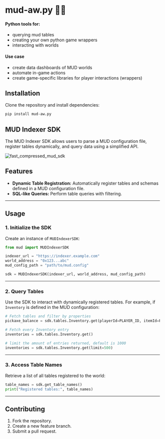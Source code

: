 # mud-aw.py 🧱🐍

#### Python tools for:
 
- querying mud tables
- creating your own python game wrappers
- interacting with worlds

#### Use case

- create data dashboards of MUD worlds
- automate in-game actions
- create game-specific libraries for player interactions (wrappers)

## Installation

Clone the repository and install dependencies:

```bash
pip install mud-aw.py
```


## MUD Indexer SDK

The MUD Indexer SDK allows users to parse a MUD configuration file, register tables dynamically, and query data using a simplified API.

![fast_compressed_mud_sdk](https://github.com/user-attachments/assets/092bc23b-7253-4f71-a3f8-232d653386a9)

## Features

- **Dynamic Table Registration:** Automatically register tables and schemas defined in a MUD configuration file.
- **SQL-like Queries:** Perform table queries with filtering.


---

## Usage

### 1. Initialize the SDK
Create an instance of `MUDIndexerSDK`:

```python
from mud import MUDIndexerSDK

indexer_url = "https://indexer.example.com"
world_address = "0x123...abc"
mud_config_path = "path/to/mud.config"

sdk = MUDIndexerSDK(indexer_url, world_address, mud_config_path)
```

---

### 2. Query Tables

Use the SDK to interact with dynamically registered tables. For example, if `Inventory` is defined in the MUD configuration:

```python
# Fetch tables and filter by properties
pickaxe_balance = sdk.tables.Inventory.get(playerId=PLAYER_ID, itemId=PICKAXE_ID)

# Fetch every Inventory entry 
inventories = sdk.tables.Inventory.get()

# limit the amount of entries returned, default is 1000
inventories = sdk.tables.Inventory.get(limit=500)
```

---

### 3. Access Table Names

Retrieve a list of all tables registered to the world:

```python
table_names = sdk.get_table_names()
print("Registered tables:", table_names)
```

---

## Contributing

1. Fork the repository.
2. Create a new feature branch.
3. Submit a pull request.


